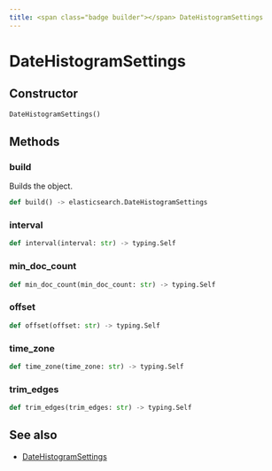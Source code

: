 ```yaml
---
title: <span class="badge builder"></span> DateHistogramSettings
---
```

# <span class="badge builder"></span> DateHistogramSettings

## Constructor

```python
DateHistogramSettings()
```
## Methods

### <span class="badge object-method"></span> build

Builds the object.

```python
def build() -> elasticsearch.DateHistogramSettings
```

### <span class="badge object-method"></span> interval

```python
def interval(interval: str) -> typing.Self
```

### <span class="badge object-method"></span> min_doc_count

```python
def min_doc_count(min_doc_count: str) -> typing.Self
```

### <span class="badge object-method"></span> offset

```python
def offset(offset: str) -> typing.Self
```

### <span class="badge object-method"></span> time_zone

```python
def time_zone(time_zone: str) -> typing.Self
```

### <span class="badge object-method"></span> trim_edges

```python
def trim_edges(trim_edges: str) -> typing.Self
```

## See also

 * <span class="badge object-type-class"></span> [DateHistogramSettings](./object-DateHistogramSettings.md)
